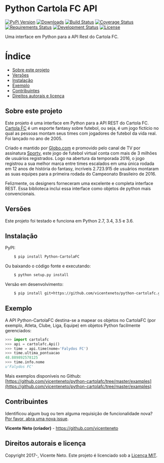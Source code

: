 # Python Cartola FC API

[![PyPi Version](https://img.shields.io/pypi/v/python-cartolafc.svg)](https://pypi.python.org/pypi/python-cartolafc)
[![Downloads](https://img.shields.io/pypi/dm/python-cartolafc.svg)](https://pypi.python.org/pypi/python-cartolafc)
[![Build Status](https://travis-ci.org/vicenteneto/python-cartolafc.svg?branch=master)](https://travis-ci.org/vicenteneto/python-cartolafc)
[![Coverage Status](https://coveralls.io/repos/github/vicenteneto/python-cartolafc/badge.svg?branch=master)](https://coveralls.io/github/vicenteneto/python-cartolafc?branch=master)
[![Requirements Status](https://requires.io/github/vicenteneto/python-cartolafc/requirements.svg?branch=master)](https://requires.io/github/vicenteneto/python-cartolafc/requirements/?branch=master)
[![Development Status](http://img.shields.io/:status-production/stable-brightgreen.svg)](https://github.com/vicenteneto/python-cartolafc)
[![License](http://img.shields.io/:license-mit-blue.svg)](https://github.com/vicenteneto/python-cartolafc/blob/master/LICENSE)

Uma interface em Python para a API Rest do Cartola FC.


# Índice

- [Sobre este projeto](#sobre-este-projeto)
- [Versões](#versoes)
- [Instalação](#instalacao)
- [Exemplo](#exemplo)
- [Contribuintes](#contribuintes)
- [Direitos autorais e licença](#direitos-autorais-e-licenca)


## Sobre este projeto

Este projeto é uma interface em Python para a API REST do Cartola FC. [Cartola FC](https://cartolafc.globo.com/) é um 
esporte fantasy sobre futebol, ou seja, é um jogo fictício no qual as pessoas montam seus times com jogadores de futebol 
da vida real. Foi lançado no ano de 2005.

Criado e mantido por [Globo.com](http://www.globo.com/) e promovido pelo canal de TV por assinatura 
[Sportv](http://sportv.globo.com/), este jogo de futebol virtual conta com mais de 3 milhões de usuários registrados. 
Logo na abertura da temporada 2016, o jogo registrou a sua melhor marca entre times escalados em uma única rodada em 12 
anos de história do fantasy, incríveis 2.723.915 de usuários montaram as suas equipes para a primeira rodada do 
Campeonato Brasileiro de 2016.

Felizmente, os designers forneceram uma excelente e completa interface REST. Essa biblioteca inclui essa interface como 
objetos de python mais convencionais.


## Versões

Este projeto foi testado e funciona em Python 2.7, 3.4, 3.5 e 3.6.


## Instalação

PyPI:

```bash
    $ pip install Python-CartolaFC
```

Ou baixando o código fonte e executando:

```bash
    $ python setup.py install
```

Versão em desenvolvimento:

```bash
    $ pip install git+https://github.com/vicenteneto/python-cartolafc.git#egg=Python-CartolaFC
```


## Exemplo

A API Python-CartolaFC destina-se a mapear os objetos no CartolaFC (por exemplo, Atleta, Clube, Liga, Equipe) em objetos 
Python facilmente gerenciados:

```python
>>> import cartolafc
>>> api = cartolafc.Api()
>>> time = api.time(nome='Falydos FC')
>>> time.ultima_pontuacao
48.889892578125
>>> time.info.nome
u'Falydos FC'
```

Mais exemplos disponíveis no Github:
[https://github.com/vicenteneto/python-cartolafc/tree/master/examples](https://github.com/vicenteneto/python-cartolafc/tree/master/examples)


## Contribuintes

Identificou algum bug ou tem alguma requisição de funcionalidade nova?
[Por favor, abra uma nova issue](https://github.com/vicenteneto/python-cartolafc/issues/new>).

**Vicente Neto (criador)** - <https://github.com/vicenteneto><br/>


## Direitos autorais e licença

Copyright 2017-, Vicente Neto. Este projeto é licenciado sob a 
[Licença MIT](https://github.com/vicenteneto/python-cartolafc/blob/master/LICENSE).
